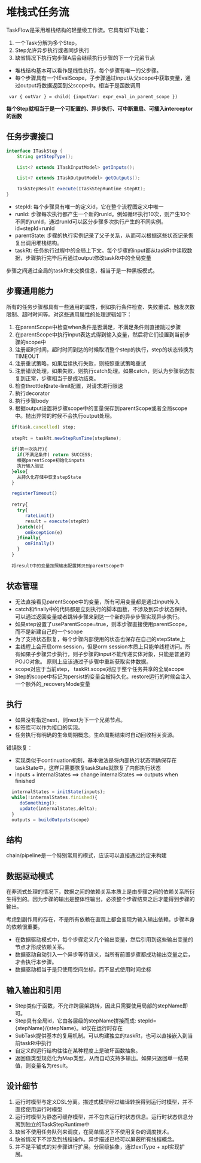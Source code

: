 # 堆栈式任务流

TaskFlow是采用堆栈结构的轻量级工作流。它具有如下功能：

1. 一个Task分解为多个Step。
2. Step允许异步执行或者同步执行
3. 缺省情况下执行完步骤A后会继续执行步骤的下一个兄弟节点

* 堆栈结构基本可以看作是线性执行，每个步骤有唯一的父步骤。
* 每个步骤具有一个IEvalScope，子步骤通过input从父scope中获取变量，通过output将数据返回到父scope中。相当于是函数调用

```
 var { outVar } = child( {inputVar: expr_eval_in_parent_scope }) 
```

**每个Step就相当于是一个可配置的、异步执行、可中断重启、可插入interceptor的函数**

## 任务步骤接口

```java
interface ITaskStep {
    String getStepType();

    List<? extends ITaskInputModel> getInputs();

    List<? extends ITaskOutputModel> getOutputs();

    TaskStepResult execute(ITaskStepRuntime stepRt);
} 
```

* stepId: 每个步骤具有唯一的定义id，它在整个流程图定义中唯一
* runId: 步骤每次执行都产生一个新的runId。例如循环执行10次，则产生10个不同的runId，通过runId可以区分步骤多次执行产生的不同实例。id=stepId+runId
* parentState: 步骤的执行实例记录了父子关系，从而可以根据这些状态记录恢复出调用堆栈结构。
* taskRt: 任务执行过程中的全局上下文。每个步骤的input都从taskRt中读取数据，步骤执行完毕后再通过output修改taskRt中的全局变量

步骤之间通过全局的taskRt来交换信息，相当于是一种黑板模式。

## 步骤通用能力

所有的任务步骤都具有一些通用的属性，例如执行条件检查、失败重试、触发次数限制、超时时间等。对这些通用属性的处理逻辑如下：

1. 在parentScope中检查when条件是否满足，不满足条件则直接跳过步骤
2. 在parentScope中执行input表达式得到输入变量，然后将它们设置到当前步骤的scope中
3. 注册超时时间，超时时间到达的时候取消整个step的执行，step的状态转换为TIMEOUT
4. 注册重试策略，如果后续执行失败，则按照重试策略重试
5. 注册错误处理，如果失败，则执行catch处理。如果catch，则认为步骤状态恢复到正常，步骤相当于是成功结束。
6. 检查throttle和rate-limit配置，对请求进行限速
7. 执行decorator
8. 执行步骤body
9. 根据output设置将步骤scope中的变量保存到parentScope或者全局scope中。抛出异常的时候不会执行output处理。

```javascript
  if(task.cancelled) stop;
  
  stepRt = taskRt.newStepRunTime(stepName);
  
  if(第一次执行){
    if(不满足条件) return SUCCESS;
    根据parentScope初始化inputs
    执行输入验证
  }else{
    从持久化存储中恢复stepState
  }

  registerTimeout()
  
  retry{
    try{
       rateLimit()
       result = execute(stepRt)
    }catch(e){
       onException(e)
    }finally{
       onFinally()
    }
  }
  
  将result中的变量按照输出配置拷贝到parentScope中
```

## 状态管理

* 无法直接看见parentScope中的变量，所有可用变量都是通过input传入
* catch和finally中的代码都是立刻执行的脚本函数，不涉及到异步状态保持。可以通过返回变量或者跳转步骤来到达一个新的异步步骤实现异步执行。
* 如果step设置了useParentScope=true，则本步骤直接使用parentScope，而不是新建自己的一个scope
* 为了支持状态恢复，每个步骤内部使用的状态也保存在自己的stepState上
* 主线程上会开启orm session，但是orm session本质上只能单线程访问。所有如果子步骤异步执行，则子步骤的input不能传递实体对象，只能是普通的POJO对象。
  原则上应该通过子步骤中重新获取实体数据。
* scope对应于当前step， taskRt.scope对应于整个任务共享的全局scope
* Step的scope中标记为persist的变量会被持久化。restore运行的时候会注入一个额外的\_recoveryMode变量

## 执行

* 如果没有指定next，则next为下一个兄弟节点。
* 标签库可以作为接口的实现。
* 任务执行有明确的生命周期概念。生命周期结束时自动回收相关资源。

错误恢复：

* 实现类似于continuation机制，基本做法是将内部执行状态明确保存在taskState中，这样只需要恢复taskState就恢复了内部执行状态
* inputs + internalStates ==\> change internalStates ==\> outputs when finished

```javascript
  internalStates = initState(inputs);
  while(!internalStates.finished){
     doSomething();
     update(internalStates,delta);
  }
  outputs = buildOutputs(scope)
```

## 结构

chain/pipeline是一个特别常用的模式，应该可以直接通过约定来构建

## 数据驱动模式

在非流式处理的情况下，数据之间的依赖关系本质上是由步骤之间的依赖关系所衍生得到的。因为步骤的输出是整体性输出，必须整个步骤结束之后才能得到步骤的输出。

考虑到副作用的存在，不是所有依赖在直观上都会变现为输入输出依赖。步骤本身的依赖很重要。

* 在数据驱动模式中，每个步骤定义几个输出变量，然后引用到这些输出变量的节点才形成依赖关系。
* 数据驱动自动引入一个异步等待语义，当所有前置步骤都成功输出变量之后，才会执行本步骤。
* 数据驱动相当于是只使用空间坐标，而不显式使用时间坐标

## 输入输出和引用

* Step类似于函数，不允许跨层架跳转，因此只需要使用局部的stepName即可。
* Step具有全局id，它由各层级的stepName拼接而成: stepId={stepName}/{stepName}。id仅在运行时存在
* SubTask提供基本的复用机制。可以构建独立的taskRt，也可以直接嵌入到当前taskRt中执行
* 自定义的运行结构往往在某种程度上是破坏函数抽象。
* 返回值类型规范化为Map类型，从而自动支持多输出。如果只返回单一结果值，则变量名为result。

## 设计细节

1. 运行时模型与定义DSL分离。描述式模型经过编译转换得到运行时模型，并不直接使用运行时模型
2. 运行时模型为静态可缓存模型，并不包含运行时状态信息。运行时状态信息分离到独立的TaskStepRuntime中
3. 缺省不使用任务队列来调度，在简单情况下不使用复杂的调度技术。
4. 缺省情况下不涉及到线程操作。异步描述已经可以屏蔽所有线程概念。
5. 并不是平铺式的对步骤进行扩展。分层级抽象，通过extType + xpl实现扩展。
